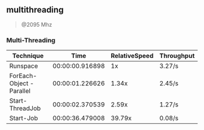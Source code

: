
multithreading
--------------
> @2095 Mhz


### Multi-Threading


|Technique               |Time           |RelativeSpeed|Throughput|
|------------------------|---------------|-------------|----------|
|Runspace                |00:00:00.916898|1x           |3.27/s    |
|ForEach-Object -Parallel|00:00:01.226626|1.34x        |2.45/s    |
|Start-ThreadJob         |00:00:02.370539|2.59x        |1.27/s    |
|Start-Job               |00:00:36.479008|39.79x       |0.08/s    |




